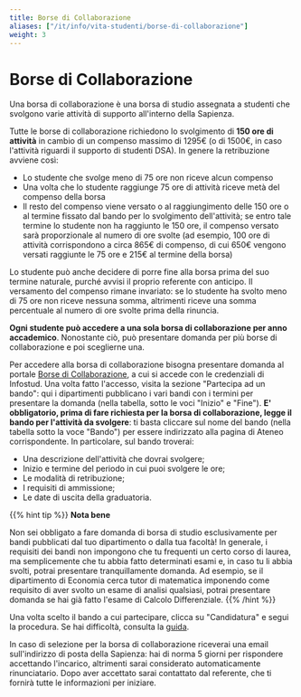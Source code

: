 ```yaml
---
title: Borse di Collaborazione
aliases: ["/it/info/vita-studenti/borse-di-collaborazione"]
weight: 3
---
```


# Borse di Collaborazione

Una borsa di collaborazione è una borsa di studio assegnata a studenti che svolgono varie attività di supporto all'interno della Sapienza. 

Tutte le borse di collaborazione richiedono lo svolgimento di **150 ore di attività** in cambio di un compenso massimo di 1295€ (o di 1500€, in caso l'attività riguardi il supporto di studenti DSA). In genere la retribuzione avviene così:
- Lo studente che svolge meno di 75 ore non riceve alcun compenso
- Una volta che lo studente raggiunge 75 ore di attività riceve metà del compenso della borsa
- Il resto del compenso viene versato o al raggiungimento delle 150 ore o al termine fissato dal bando per lo svolgimento dell'attività; se entro tale termine lo studente non ha raggiunto le 150 ore, il compenso versato sarà proporzionale al numero di ore svolte (ad esempio, 100 ore di attività corrispondono a circa 865€ di compenso, di cui 650€ vengono versati raggiunte le 75 ore e 215€ al termine della borsa)

Lo studente può anche decidere di porre fine alla borsa prima del suo termine naturale, purché avvisi il proprio referente con anticipo. Il versamento del compenso rimane invariato: se lo studente ha svolto meno di 75 ore non riceve nessuna somma, altrimenti riceve una somma percentuale al numero di ore svolte prima della rinuncia.

**Ogni studente può accedere a una sola borsa di collaborazione per anno accademico**. Nonostante ciò, può presentare domanda per più borse di collaborazione e poi sceglierne una.

Per accedere alla borsa di collaborazione bisogna presentare domanda al portale [Borse di Collaborazione](https://borsecollaborazione.uniroma1.it/), a cui si accede con le credenziali di Infostud. Una volta fatto l'accesso, visita la sezione "Partecipa ad un bando": qui i dipartimenti pubblicano i vari bandi con i termini per presentare la domanda (nella tabella, sotto le voci "Inizio" e "Fine"). **E' obbligatorio, prima di fare richiesta per la borsa di collaborazione, legge il bando per l'attività da svolgere**: ti basta cliccare sul nome del bando (nella tabella sotto la voce "Bando") per essere indirizzato alla pagina di Ateneo corrispondente. In particolare, sul bando troverai:
- Una descrizione dell'attività che dovrai svolgere;
- Inizio e termine del periodo in cui puoi svolgere le ore;
- Le modalità di retribuzione;
- I requisiti di ammissione;
- Le date di uscita della graduatoria.

{{% hint tip %}}
<i class="fa-solid fa-lightbulb" style="color: #238636;"></i> **Nota bene**

Non sei obbligato a fare domanda di borsa di studio esclusivamente per bandi pubblicati dal tuo dipartimento o dalla tua facoltà! In generale, i requisiti dei bandi non impongono che tu frequenti un certo corso di laurea, ma semplicemente che tu abbia fatto determinati esami e, in caso tu li abbia svolti, potrai presentare tranquillamente domanda. Ad esempio, se il dipartimento di Economia cerca tutor di matematica imponendo come requisito di aver svolto un esame di analisi qualsiasi, potrai presentare domanda se hai già fatto l'esame di Calcolo Differenziale. 
{{% /hint %}}

Una volta scelto il bando a cui partecipare, clicca su "Candidatura" e segui la procedura. Se hai difficoltà, consulta la [guida](https://www.uniroma1.it/sites/default/files/field_file_allegati/manuale_studente_0.pdf). 

In caso di selezione per la borsa di collaborazione riceverai una email sull'indirizzo di posta della Sapienza: hai di norma 5 giorni per rispondere accettando l'incarico, altrimenti sarai considerato automaticamente rinunciatario. Dopo aver accettato sarai contattato dal referente, che ti fornirà tutte le informazioni per iniziare.